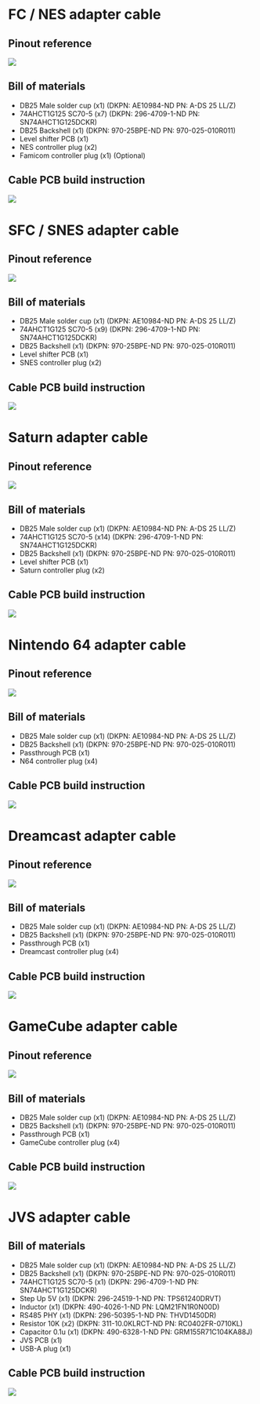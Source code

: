 # FC / NES adapter cable
## Pinout reference
![](img/cables/nes_pinout.png)
## Bill of materials
* DB25 Male solder cup (x1) (DKPN: AE10984-ND PN: A-DS 25 LL/Z)
* 74AHCT1G125 SC70-5 (x7) (DKPN: 296-4709-1-ND PN: SN74AHCT1G125DCKR)
* DB25 Backshell (x1) (DKPN: 970-25BPE-ND PN: 970-025-010R011)
* Level shifter PCB (x1)
* NES controller plug (x2)
* Famicom controller plug (x1) (Optional)
## Cable PCB build instruction
![](img/cables/nes.png)

# SFC / SNES adapter cable
## Pinout reference
![](img/cables/snes_pinout.png)
## Bill of materials
* DB25 Male solder cup (x1) (DKPN: AE10984-ND PN: A-DS 25 LL/Z)
* 74AHCT1G125 SC70-5 (x9) (DKPN: 296-4709-1-ND PN: SN74AHCT1G125DCKR)
* DB25 Backshell (x1) (DKPN: 970-25BPE-ND PN: 970-025-010R011)
* Level shifter PCB (x1)
* SNES controller plug (x2)
## Cable PCB build instruction
![](img/cables/snes.png)

# Saturn adapter cable
## Pinout reference
![](img/cables/saturn_pinout.png)
## Bill of materials
* DB25 Male solder cup (x1) (DKPN: AE10984-ND PN: A-DS 25 LL/Z)
* 74AHCT1G125 SC70-5 (x14) (DKPN: 296-4709-1-ND PN: SN74AHCT1G125DCKR)
* DB25 Backshell (x1) (DKPN: 970-25BPE-ND PN: 970-025-010R011)
* Level shifter PCB (x1)
* Saturn controller plug (x2)
## Cable PCB build instruction
![](img/cables/saturn.png)

# Nintendo 64 adapter cable
## Pinout reference
![](img/cables/n64_pinout.png)
## Bill of materials
* DB25 Male solder cup (x1) (DKPN: AE10984-ND PN: A-DS 25 LL/Z)
* DB25 Backshell (x1) (DKPN: 970-25BPE-ND PN: 970-025-010R011)
* Passthrough PCB (x1)
* N64 controller plug (x4)
## Cable PCB build instruction
![](img/cables/n64.png)

# Dreamcast adapter cable
## Pinout reference
![](img/cables/dreamcast_pinout.png)
## Bill of materials
* DB25 Male solder cup (x1) (DKPN: AE10984-ND PN: A-DS 25 LL/Z)
* DB25 Backshell (x1) (DKPN: 970-25BPE-ND PN: 970-025-010R011)
* Passthrough PCB (x1)
* Dreamcast controller plug (x4)
## Cable PCB build instruction
![](img/cables/dc.png)

# GameCube adapter cable
## Pinout reference
![](img/cables/gamecube_pinout.png)
## Bill of materials
* DB25 Male solder cup (x1) (DKPN: AE10984-ND PN: A-DS 25 LL/Z)
* DB25 Backshell (x1) (DKPN: 970-25BPE-ND PN: 970-025-010R011)
* Passthrough PCB (x1)
* GameCube controller plug (x4)
## Cable PCB build instruction
![](img/cables/gc.png)

# JVS adapter cable
## Bill of materials
* DB25 Male solder cup (x1) (DKPN: AE10984-ND PN: A-DS 25 LL/Z)
* DB25 Backshell (x1) (DKPN: 970-25BPE-ND PN: 970-025-010R011)
* 74AHCT1G125 SC70-5 (x1) (DKPN: 296-4709-1-ND PN: SN74AHCT1G125DCKR)
* Step Up 5V (x1) (DKPN: 296-24519-1-ND PN: TPS61240DRVT)
* Inductor (x1) (DKPN: 490-4026-1-ND PN: LQM21FN1R0N00D)
* RS485 PHY (x1) (DKPN: 296-50395-1-ND PN: THVD1450DR)
* Resistor 10K (x2) (DKPN: 311-10.0KLRCT-ND PN: RC0402FR-0710KL)
* Capacitor 0.1u (x1) (DKPN: 490-6328-1-ND PN: GRM155R71C104KA88J)
* JVS PCB (x1)
* USB-A plug (x1)
## Cable PCB build instruction
![](img/cables/jvs_f.png)
